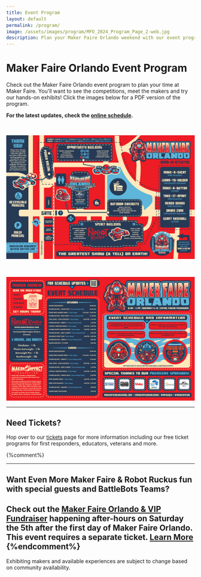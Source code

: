 ```yaml
---
title: Event Program
layout: default
permalink: /program/
image: /assets/images/program/MFO_2024_Program_Page_2-web.jpg
description: Plan your Maker Faire Orlando weekend with our event program!
---
```

# Maker Faire Orlando Event Program


Check out the Maker Faire Orlando event program to plan your time at Maker Faire. You'll want to see the competitions, meet the makers and try our hands-on exhibits! Click the images below for a PDF version of the program.

<b>For the latest updates, check the [online schedule](/schedule).</b>

<br>

<a href="/assets/images/program/MFO_2024_Program.pdf"><img src="/assets/images/program/MFO_2024_Program_Page_1-web.jpg" alt="Maker Faire Orlando 2023 event program page 1" width="800" /></a>

<br>

<a href="/assets/images/program/MFO_2024_Program.pdf"><img src="/assets/images/program/MFO_2024_Program_Page_2-web.jpg" alt="Maker Faire Orlando 2023 event program page 2" width="800" /></a>

---

## Need Tickets?
Hop over to our [tickets](/attend) page for more information including our free ticket programs for first responders, educators,  veterans and more.

{%comment%}
___

## Want Even More Maker Faire & Robot Ruckus fun with special guests and BattleBots Teams?
Check out the [Maker Faire Orlando & VIP Fundraiser](https://events.humanitix.com/maker-faire-orlando-and-robot-ruckus-vip-fundraiser) happening after-hours on Saturday the 5th after the first day of Maker Faire Orlando. This event requires a separate ticket. [Learn More](https://events.humanitix.com/maker-faire-orlando-and-robot-ruckus-vip-fundraiser)
{%endcomment%}
---

Exhibiting makers and available experiences are subject to change based on community availability.
